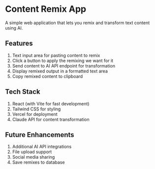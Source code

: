 # Content Remix App

A simple web application that lets you remix and transform text content using AI.

## Features
1. Text input area for pasting content to remix
2. Click a button to apply the remixing we want for it
3. Send content to AI API endpoint for transformation
4. Display remixed output in a formatted text area
5. Copy remixed content to clipboard

## Tech Stack
1. React (with Vite for fast development)
2. Tailwind CSS for styling
3. Vercel for deployment
4. Claude API for content transformation



## Future Enhancements
1. Additional AI API integrations
2. File upload support
3. Social media sharing
4. Save remixes to database